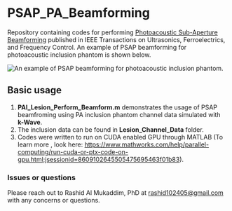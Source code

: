 # PSAP_PA_Beamforming

Repository containing codes for performing [Photoacoustic Sub-Aperture Beamforming](https://ieeexplore.ieee.org/abstract/document/9358181) published in IEEE Transactions on Ultrasonics, Ferroelectrics, and Frequency Control. An example of PSAP beamforming for photoacoustic inclusion phantom is shown below.

![An example of PSAP beamforming for photoacoustic inclusion phantom.](/assets/images/V1.tiff)

## Basic usage 

1. **PAI_Lesion_Perform_Beamform.m** demonstrates the usage of PSAP beamfroming using PA inclusion phantom channel data simulated with **k-Wave**.
2. The inclusion data can be found in **Lesion_Channel_Data** folder.
3. Codes were written to run on CUDA enabled GPU through MATLAB (To learn more , look here: https://www.mathworks.com/help/parallel-computing/run-cuda-or-ptx-code-on-gpu.html;jsessionid=8609102645505475695463f01b83).

### Issues or questions

Please reach out to Rashid Al Mukaddim, PhD at rashid102405@gmail.com with any concerns or questions.


